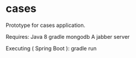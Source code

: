 cases
=====

Prototype for cases application.

Requires:
Java 8
gradle
mongodb
A jabber server

Executing ( Spring Boot ):
gradle run

